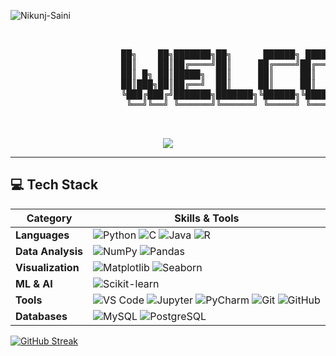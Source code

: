 <p align="left"> <img src="https://komarev.com/ghpvc/?username=Nikunj-Saini&label=Profile%20views&color=0e75b6&style=flat" alt="Nikunj-Saini" /> </p>
  
<pre>    
   
                     ██╗    ██╗███████╗██╗      ██████╗ ██████╗ ███╗   ███╗███████╗     █████╗ ██╗     ██╗     ██╗ 
                     ██║    ██║██╔════╝██║     ██╔════╝██╔═══██╗████╗ ████║██╔════╝    ██╔══██╗██║     ██║     ██║
                     ██║ █╗ ██║█████╗  ██║     ██║     ██║   ██║██╔████╔██║█████╗      ███████║██║     ██║     ██║
                     ██║███╗██║██╔══╝  ██║     ██║     ██║   ██║██║╚██╔╝██║██╔══╝      ██╔══██║██║     ██║     ╚═╝
                     ╚███╔███╔╝███████╗███████╗╚██████╗╚██████╔╝██║ ╚═╝ ██║███████╗    ██║  ██║███████╗███████╗██╗
                      ╚══╝╚══╝ ╚══════╝╚══════╝ ╚═════╝ ╚═════╝ ╚═╝     ╚═╝╚══════╝    ╚═╝  ╚═╝╚══════╝╚══════╝╚═╝
                                                                                             

</pre>
<p align="center">
  <img src="https://readme-typing-svg.herokuapp.com?font=Fira+Code&size=48&duration=5000&pause=1000&color=B3C3D3&center=true&vCenter=true&width=1200&height=100&lines=Hi+there%2C+I+am+Nikunj+Saini.;Artificial+Intelligence+and+Data+Science.;Learning+by+Doing." />
</p>




---

## 💻 Tech Stack 

| Category       | Skills & Tools                                                                                                                                         |
|----------------|---------------------------------------------------------------------------------------------------------------------------------------------------------|
| **Languages**  | ![Python](https://img.shields.io/badge/Python-3776AB?style=for-the-badge&logo=python&logoColor=white) ![C](https://img.shields.io/badge/C-00599C?style=for-the-badge&logo=c&logoColor=white) ![Java](https://img.shields.io/badge/Java-007396?style=for-the-badge&logo=java&logoColor=white) ![R](https://img.shields.io/badge/R-276DC3?style=for-the-badge&logo=r&logoColor=white) |
| **Data Analysis** | ![NumPy](https://img.shields.io/badge/NumPy-013243?style=for-the-badge&logo=numpy&logoColor=white) ![Pandas](https://img.shields.io/badge/Pandas-150458?style=for-the-badge&logo=pandas&logoColor=white) |
| **Visualization** | ![Matplotlib](https://img.shields.io/badge/Matplotlib-11557C?style=for-the-badge&logo=matplotlib&logoColor=white) ![Seaborn](https://img.shields.io/badge/Seaborn-4C8CBF?style=for-the-badge&logo=seaborn&logoColor=white) |
| **ML & AI**    | ![Scikit-learn](https://img.shields.io/badge/Scikit--Learn-F7931E?style=for-the-badge&logo=scikit-learn&logoColor=white) |
| **Tools**      | ![VS Code](https://img.shields.io/badge/VS_Code-007ACC?style=for-the-badge&logo=visual-studio-code&logoColor=white) ![Jupyter](https://img.shields.io/badge/Jupyter-F37626?style=for-the-badge&logo=jupyter&logoColor=white) ![PyCharm](https://img.shields.io/badge/PyCharm-21D789?style=for-the-badge&logo=pycharm&logoColor=black) ![Git](https://img.shields.io/badge/Git-F05032?style=for-the-badge&logo=git&logoColor=white) ![GitHub](https://img.shields.io/badge/GitHub-181717?style=for-the-badge&logo=github&logoColor=white) |
| **Databases**  | ![MySQL](https://img.shields.io/badge/MySQL-4479A1?style=for-the-badge&logo=mysql&logoColor=white) ![PostgreSQL](https://img.shields.io/badge/PostgreSQL-336791?style=for-the-badge&logo=postgresql&logoColor=white) |

[![GitHub Streak](https://streak-stats.demolab.com?user=Nikunj-Saini&theme=rising-sun&border_radius=5&date_format=M%20j%5B%2C%20Y%5D&curr_timestamp=20250807)](https://git.io/streak-stats)



